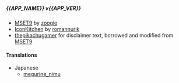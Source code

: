 ##### {{APP_NAME}} v{{APP_VER}}

[Info for Translation Contributors]: # "If you want to contribute to translations <non en/en_US>, please go https://crowdin.com/project/mset9_installer"

- [MSET9](https://github.com/zoogie/MSET9) by [zoogie](https://github.com/zoogie)
- [IconKitchen](https://icon.kitchen) by [romannurik](https://twitter.com/romannurik)
- [thepikachugamer](https://github.com/Naim2000) for disclaimer text, borrowed and modified from [MSET9](https://github.com/zoogie/MSET9)

#### Translations

- Japanese
  - [megurine_nimu](https://crowdin.com/profile/megurine_nimu)
